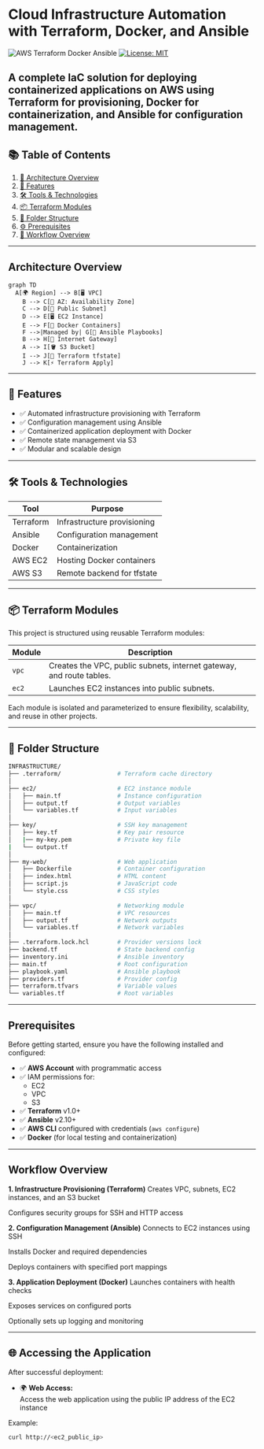 # Cloud Infrastructure Automation with Terraform, Docker, and Ansible

![AWS Terraform Docker Ansible](https://img.shields.io/badge/AWS-Terraform_Ansible_Docker-orange) 
[![License: MIT](https://img.shields.io/badge/License-MIT-blue.svg)](LICENSE)

A complete IaC solution for deploying containerized applications on AWS using Terraform for provisioning, Docker for containerization, and Ansible for configuration management.
---
## 📚 Table of Contents

1. [📌 Architecture Overview](#architecture-overview)
2. [🚀 Features](#-features)
3. [🛠️ Tools & Technologies](#️-tools--technologies)
4. [📦 Terraform Modules](#-terraform-modules)
5. [📂 Folder Structure](#-folder-structure)
6. [⚙️ Prerequisites](#prerequisites)
7. [🔄 Workflow Overview](#workflow-overview)
---
## Architecture Overview
``` mermaid
graph TD
  A[🌍 Region] --> B[🖥️ VPC]
    B --> C[📍 AZ: Availability Zone]
    C --> D[📶 Public Subnet]
    D --> E[🖥️ EC2 Instance]
    E --> F[🐳 Docker Containers]
    F -->|Managed by| G[🤖 Ansible Playbooks]
    B --> H[🌉 Internet Gateway]
    A --> I[🪣 S3 Bucket]
    I --> J[📁 Terraform tfstate]
    J --> K[⚡ Terraform Apply]
```
---

## 🚀 Features

- ✅ Automated infrastructure provisioning with Terraform
- ✅ Configuration management using Ansible
- ✅ Containerized application deployment with Docker
- ✅ Remote state management via S3
- ✅ Modular and scalable design

---

## 🛠️ Tools & Technologies

| Tool        | Purpose                        |
|-------------|--------------------------------|
| Terraform   | Infrastructure provisioning    |
| Ansible     | Configuration management       |
| Docker      | Containerization               |
| AWS EC2     | Hosting Docker containers      |
| AWS S3      | Remote backend for tfstate     |

---

## 📦 Terraform Modules

This project is structured using reusable Terraform modules:

| Module  | Description |
|---------|-------------|
| `vpc`   | Creates the VPC, public subnets, internet gateway, and route tables. |
| `ec2`   | Launches EC2 instances into public subnets. |

Each module is isolated and parameterized to ensure flexibility, scalability, and reuse in other projects.

---
## 📂 Folder Structure

```bash
INFRASTRUCTURE/
├── .terraform/                # Terraform cache directory
│
├── ec2/                       # EC2 instance module
│   ├── main.tf                # Instance configuration
│   ├── output.tf              # Output variables
│   └── variables.tf           # Input variables
│
├── key/                       # SSH key management
│   ├── key.tf                 # Key pair resource
│   |── my-key.pem             # Private key file
|   └── output.tf
│
├── my-web/                    # Web application
│   ├── Dockerfile             # Container configuration
│   ├── index.html             # HTML content
│   ├── script.js              # JavaScript code
│   └── style.css              # CSS styles
│
├── vpc/                       # Networking module
│   ├── main.tf                # VPC resources
│   ├── output.tf              # Network outputs
│   └── variables.tf           # Network variables
│
├── .terraform.lock.hcl        # Provider versions lock
├── backend.tf                 # State backend config
├── inventory.ini              # Ansible inventory
├── main.tf                    # Root configuration
├── playbook.yaml              # Ansible playbook
├── providers.tf               # Provider config
├── terraform.tfvars           # Variable values
└── variables.tf               # Root variables
```
---
## Prerequisites

Before getting started, ensure you have the following installed and configured:

- ✅ **AWS Account** with programmatic access
- ✅ IAM permissions for:
  - EC2
  - VPC
  - S3
- ✅ **Terraform** v1.0+
- ✅ **Ansible** v2.10+
- ✅ **AWS CLI** configured with credentials (`aws configure`)
- ✅ **Docker** (for local testing and containerization)
---
## Workflow Overview
**1. Infrastructure Provisioning (Terraform)**
Creates VPC, subnets, EC2 instances, and an S3 bucket

Configures security groups for SSH and HTTP access

**2. Configuration Management (Ansible)**
Connects to EC2 instances using SSH

Installs Docker and required dependencies

Deploys containers with specified port mappings

**3. Application Deployment (Docker)**
Launches containers with health checks

Exposes services on configured ports

Optionally sets up logging and monitoring

---
## 🌐 Accessing the Application

After successful deployment:

- 🌍 **Web Access:**  
  Access the web application using the public IP address of the EC2 instance


Example:
```bash
curl http://<ec2_public_ip>
```

